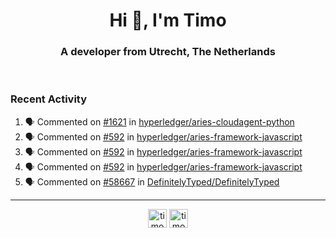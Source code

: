 <h1 align="center">Hi 👋, I'm Timo</h1>
<h3 align="center">A developer from Utrecht, The Netherlands</h3>
<br/>
<!-- https://github.com/rahuldkjain/github-profile-readme-generator --!>

<!--  <p align="left"><img src="https://github-readme-stats.vercel.app/api?username=timoglastra&show_icons=true&count_private=true&" alt="timoglastra" /></p> --!>

<!--
Github language stats
<p align="left"><img src="https://github-readme-stats.vercel.app/api/top-langs/?username=timoglastra&layout=compact" alt="timoglastra" /><p>
-->

<!-- Codestats language stats -->
<!-- <p align="left"><img src="https://codestats-readme.vercel.app/api/top-langs/?username=timoglastra&layout=compact&language_count=12" alt="timoglastra" /><p>    --!>
  
<h3>Recent Activity</h3>

<!--START_SECTION:activity-->
1. 🗣 Commented on [#1621](https://github.com/hyperledger/aries-cloudagent-python/issues/1621) in [hyperledger/aries-cloudagent-python](https://github.com/hyperledger/aries-cloudagent-python)
2. 🗣 Commented on [#592](https://github.com/hyperledger/aries-framework-javascript/issues/592) in [hyperledger/aries-framework-javascript](https://github.com/hyperledger/aries-framework-javascript)
3. 🗣 Commented on [#592](https://github.com/hyperledger/aries-framework-javascript/issues/592) in [hyperledger/aries-framework-javascript](https://github.com/hyperledger/aries-framework-javascript)
4. 🗣 Commented on [#592](https://github.com/hyperledger/aries-framework-javascript/issues/592) in [hyperledger/aries-framework-javascript](https://github.com/hyperledger/aries-framework-javascript)
5. 🗣 Commented on [#58667](https://github.com/DefinitelyTyped/DefinitelyTyped/issues/58667) in [DefinitelyTyped/DefinitelyTyped](https://github.com/DefinitelyTyped/DefinitelyTyped)
<!--END_SECTION:activity-->

---

<p align="center">
<a href="https://twitter.com/timoglastra" target="blank"><img align="center" src="https://cdn.jsdelivr.net/npm/simple-icons@3.0.1/icons/twitter.svg" alt="timoglastra" height="30" width="30" /></a>
<a href="https://linkedin.com/in/timoglastra" target="blank"><img align="center" src="https://cdn.jsdelivr.net/npm/simple-icons@3.0.1/icons/linkedin.svg" alt="timoglastra" height="30" width="30" /></a>
</p>



